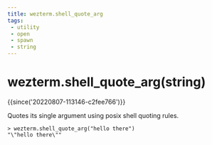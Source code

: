 ```yaml
---
title: wezterm.shell_quote_arg
tags:
 - utility
 - open
 - spawn
 - string
---
```

# wezterm.shell_quote_arg(string)

{{since('20220807-113146-c2fee766')}}

Quotes its single argument using posix shell quoting rules.

```
> wezterm.shell_quote_arg("hello there")
"\"hello there\""
```
